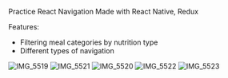 Practice React Navigation
Made with React Native, Redux

Features: 
  - Filtering meal categories by nutrition type
  - Different types of navigation


![IMG_5519](https://user-images.githubusercontent.com/73866831/115757015-89770f00-a3c8-11eb-83f1-d5ab2dce4885.PNG)
![IMG_5521](https://user-images.githubusercontent.com/73866831/115756963-8714b500-a3c8-11eb-91bd-dca6f50e2b0c.PNG)
![IMG_5520](https://user-images.githubusercontent.com/73866831/115757023-8a0fa580-a3c8-11eb-947a-c4a0865eee1b.PNG)
![IMG_5522](https://user-images.githubusercontent.com/73866831/115756997-88de7880-a3c8-11eb-8354-9d50a207c999.PNG)
![IMG_5523](https://user-images.githubusercontent.com/73866831/115757007-89770f00-a3c8-11eb-8b8c-82776af8aff9.PNG)
